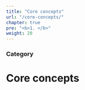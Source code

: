 ```yaml
---
title: "Core concepts"
url: "/core-concepts/"
chapter: true
pre: "<b>1. </b>"
weight: 20
---
```


### Category

# Core concepts

